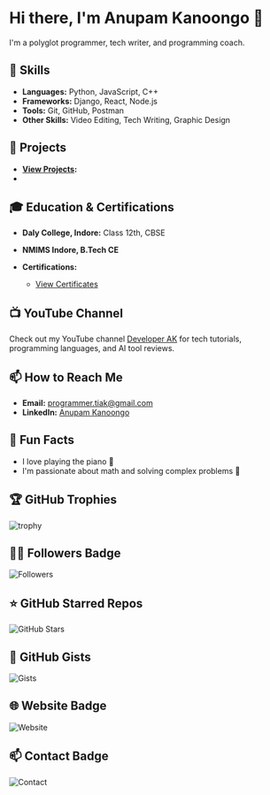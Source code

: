 # Hi there, I'm Anupam Kanoongo 👋

I'm a polyglot programmer, tech writer, and programming coach.

## 🚀 Skills

- **Languages:** Python, JavaScript, C++
- **Frameworks:** Django, React, Node.js
- **Tools:** Git, GitHub, Postman
- **Other Skills:** Video Editing, Tech Writing, Graphic Design

## 🔧 Projects

- **[View Projects](https://anupam1707.github.io/projects):**
- 
## 🎓 Education & Certifications

- **Daly College, Indore:** Class 12th, CBSE
- **NMIMS Indore, B.Tech CE**
  
- **Certifications:**
  - [View Certificates](https://anupam1707.github.io/feathers)

## 📺 YouTube Channel

Check out my YouTube channel [Developer AK](https://www.youtube.com/@developer.anupam) for tech tutorials, programming languages, and AI tool reviews.

## 📫 How to Reach Me

- **Email:** programmer.tiak@gmail.com
- **LinkedIn:** [Anupam Kanoongo](https://www.linkedin.com/in/tiak)

## 🌟 Fun Facts

- I love playing the piano 🎹
- I'm passionate about math and solving complex problems 🔢

## 🏆 GitHub Trophies

![trophy](https://github-profile-trophy.vercel.app/?username=Anupam1707&theme=radical)

## 🧑‍🚀 Followers Badge

![Followers](https://img.shields.io/github/followers/Anupam1707?label=Followers&style=social)

## ⭐ GitHub Starred Repos

![GitHub Stars](https://img.shields.io/github/stars/Anupam1707?label=Stars&style=social)

## 🏅 GitHub Gists

![Gists](https://img.shields.io/github/gist/stars/Anupam1707?label=Gists&style=social)

## 🌐 Website Badge

![Website](https://img.shields.io/website?down_color=red&down_message=offline&up_color=green&up_message=online&url=https%3A%2F%2Fgithub.com%2FAnupam1707)

## 📫 Contact Badge

![Contact](https://img.shields.io/badge/Contact-Email%20me-blue)

